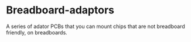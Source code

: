 # Breadboard-adaptors
 A series of adator PCBs that you can mount chips that are not breadboard friendly, on breadboards.
